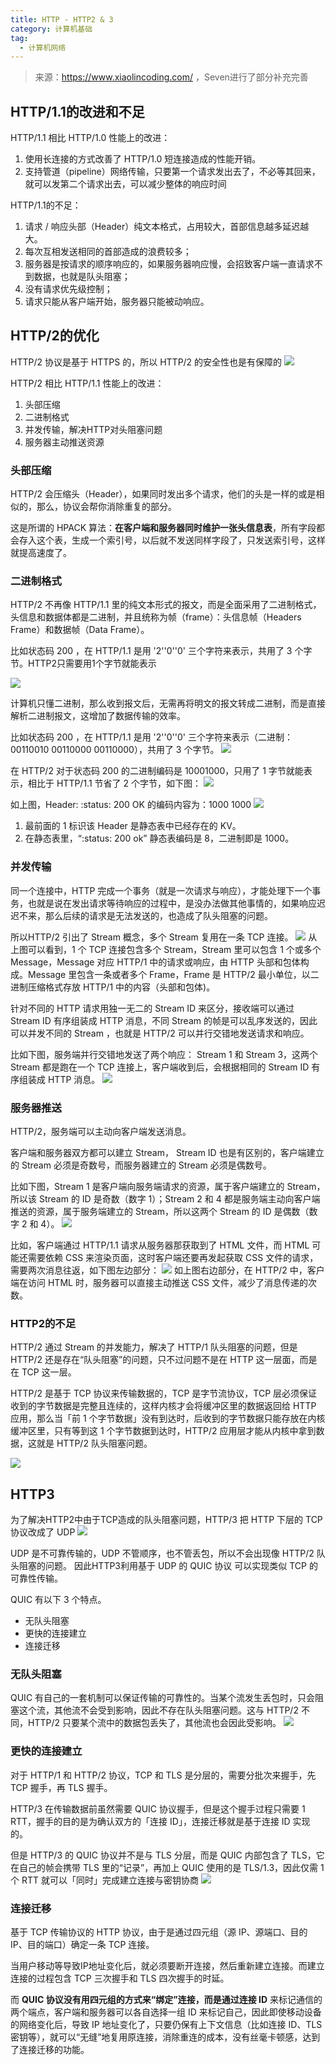 ```yaml
---
title: HTTP - HTTP2 & 3
category: 计算机基础
tag:
  - 计算机网络
---
```


> 来源：https://www.xiaolincoding.com/ ，Seven进行了部分补充完善

## HTTP/1.1的改进和不足
HTTP/1.1 相比 HTTP/1.0 性能上的改进：
1. 使用长连接的方式改善了 HTTP/1.0 短连接造成的性能开销。
2. 支持管道（pipeline）网络传输，只要第一个请求发出去了，不必等其回来，就可以发第二个请求出去，可以减少整体的响应时间

HTTP/1.1的不足：
1. 请求 / 响应头部（Header）纯文本格式，占用较大，首部信息越多延迟越大。
2. 每次互相发送相同的首部造成的浪费较多；
3. 服务器是按请求的顺序响应的，如果服务器响应慢，会招致客户端一直请求不到数据，也就是队头阻塞；
4. 没有请求优先级控制；
5. 请求只能从客户端开始，服务器只能被动响应。

## HTTP/2的优化

HTTP/2 协议是基于 HTTPS 的，所以 HTTP/2 的安全性也是有保障的
![](https://seven97-blog.oss-cn-hangzhou.aliyuncs.com/imgs/202404271115604.png)

HTTP/2 相比 HTTP/1.1 性能上的改进：
1. 头部压缩
2. 二进制格式
3. 并发传输，解决HTTP对头阻塞问题
4. 服务器主动推送资源

### 头部压缩

HTTP/2 会压缩头（Header），如果同时发出多个请求，他们的头是一样的或是相似的，那么，协议会帮你消除重复的部分。

这是所谓的 HPACK 算法：**在客户端和服务器同时维护一张头信息表**，所有字段都会存入这个表，生成一个索引号，以后就不发送同样字段了，只发送索引号，这样就提高速度了。

### 二进制格式
HTTP/2 不再像 HTTP/1.1 里的纯文本形式的报文，而是全面采用了二进制格式，头信息和数据体都是二进制，并且统称为帧（frame）：头信息帧（Headers Frame）和数据帧（Data Frame）。

比如状态码 200 ，在 HTTP/1.1 是用 '2''0''0' 三个字符来表示，共用了 3 个字节。HTTP2只需要用1个字节就能表示

![](https://seven97-blog.oss-cn-hangzhou.aliyuncs.com/imgs/202404271115891.png)

计算机只懂二进制，那么收到报文后，无需再将明文的报文转成二进制，而是直接解析二进制报文，这增加了数据传输的效率。

比如状态码 200 ，在 HTTP/1.1 是用 '2''0''0' 三个字符来表示（二进制：00110010 00110000 00110000），共用了 3 个字节。
![](https://seven97-blog.oss-cn-hangzhou.aliyuncs.com/imgs/202404271115854.jpeg)

在 HTTP/2 对于状态码 200 的二进制编码是 10001000，只用了 1 字节就能表示，相比于 HTTP/1.1 节省了 2 个字节，如下图：
![](https://seven97-blog.oss-cn-hangzhou.aliyuncs.com/imgs/202404271116875.jpeg)

如上图，Header: :status: 200 OK 的编码内容为：1000 1000
![](https://seven97-blog.oss-cn-hangzhou.aliyuncs.com/imgs/202404271116567.png)

1. 最前面的 1 标识该 Header 是静态表中已经存在的 KV。
2. 在静态表里，“:status: 200 ok” 静态表编码是 8，二进制即是 1000。

### 并发传输
同一个连接中，HTTP 完成一个事务（就是一次请求与响应），才能处理下一个事务，也就是说在发出请求等待响应的过程中，是没办法做其他事情的，如果响应迟迟不来，那么后续的请求是无法发送的，也造成了队头阻塞的问题。

所以HTTP/2 引出了 Stream 概念，多个 Stream 复用在一条 TCP 连接。
![](https://seven97-blog.oss-cn-hangzhou.aliyuncs.com/imgs/202404271116755.png)
从上图可以看到，1 个 TCP 连接包含多个 Stream，Stream 里可以包含 1 个或多个 Message，Message 对应 HTTP/1 中的请求或响应，由 HTTP 头部和包体构成。Message 里包含一条或者多个 Frame，Frame 是 HTTP/2 最小单位，以二进制压缩格式存放 HTTP/1 中的内容（头部和包体)。

针对不同的 HTTP 请求用独一无二的 Stream ID 来区分，接收端可以通过 Stream ID 有序组装成 HTTP 消息，不同 Stream 的帧是可以乱序发送的，因此可以并发不同的 Stream ，也就是 HTTP/2 可以并行交错地发送请求和响应。

比如下图，服务端并行交错地发送了两个响应： Stream 1 和 Stream 3，这两个 Stream 都是跑在一个 TCP 连接上，客户端收到后，会根据相同的 Stream ID 有序组装成 HTTP 消息。
![](https://seven97-blog.oss-cn-hangzhou.aliyuncs.com/imgs/202404271116462.png)

### 服务器推送
HTTP/2，服务端可以主动向客户端发送消息。

客户端和服务器双方都可以建立 Stream， Stream ID 也是有区别的，客户端建立的 Stream 必须是奇数号，而服务器建立的 Stream 必须是偶数号。

比如下图，Stream 1 是客户端向服务端请求的资源，属于客户端建立的 Stream，所以该 Stream 的 ID 是奇数（数字 1）；Stream 2 和 4 都是服务端主动向客户端推送的资源，属于服务端建立的 Stream，所以这两个 Stream 的 ID 是偶数（数字 2 和 4）。
![](https://seven97-blog.oss-cn-hangzhou.aliyuncs.com/imgs/202404271116525.png)

比如，客户端通过 HTTP/1.1 请求从服务器那获取到了 HTML 文件，而 HTML 可能还需要依赖 CSS 来渲染页面，这时客户端还要再发起获取 CSS 文件的请求，需要两次消息往返，如下图左边部分：
![](https://seven97-blog.oss-cn-hangzhou.aliyuncs.com/imgs/202404271116202.png)
如上图右边部分，在 HTTP/2 中，客户端在访问 HTML 时，服务器可以直接主动推送 CSS 文件，减少了消息传递的次数。

### HTTP2的不足
HTTP/2 通过 Stream 的并发能力，解决了 HTTP/1 队头阻塞的问题，但是 HTTP/2 还是存在“队头阻塞”的问题，只不过问题不是在 HTTP 这一层面，而是在 TCP 这一层。

HTTP/2 是基于 TCP 协议来传输数据的，TCP 是字节流协议，TCP 层必须保证收到的字节数据是完整且连续的，这样内核才会将缓冲区里的数据返回给 HTTP 应用，那么当「前 1 个字节数据」没有到达时，后收到的字节数据只能存放在内核缓冲区里，只有等到这 1 个字节数据到达时，HTTP/2 应用层才能从内核中拿到数据，这就是 HTTP/2 队头阻塞问题。

![](https://seven97-blog.oss-cn-hangzhou.aliyuncs.com/imgs/202404271116332.png)

## HTTP3
为了解决HTTP2中由于TCP造成的队头阻塞问题，HTTP/3 把 HTTP 下层的 TCP 协议改成了 UDP
![](https://seven97-blog.oss-cn-hangzhou.aliyuncs.com/imgs/202404271116923.png)

UDP 是不可靠传输的，UDP 不管顺序，也不管丢包，所以不会出现像 HTTP/2 队头阻塞的问题。 因此HTTP3利用基于 UDP 的 QUIC 协议 可以实现类似 TCP 的可靠性传输。


QUIC 有以下 3 个特点。
- 无队头阻塞
- 更快的连接建立
- 连接迁移

### 无队头阻塞
QUIC 有自己的一套机制可以保证传输的可靠性的。当某个流发生丢包时，只会阻塞这个流，其他流不会受到影响，因此不存在队头阻塞问题。这与 HTTP/2 不同，HTTP/2 只要某个流中的数据包丢失了，其他流也会因此受影响。
![](https://seven97-blog.oss-cn-hangzhou.aliyuncs.com/imgs/202404271116758.png)

### 更快的连接建立
对于 HTTP/1 和 HTTP/2 协议，TCP 和 TLS 是分层的，需要分批次来握手，先 TCP 握手，再 TLS 握手。

HTTP/3 在传输数据前虽然需要 QUIC 协议握手，但是这个握手过程只需要 1 RTT，握手的目的是为确认双方的「连接 ID」，连接迁移就是基于连接 ID 实现的。

但是 HTTP/3 的 QUIC 协议并不是与 TLS 分层，而是 QUIC 内部包含了 TLS，它在自己的帧会携带 TLS 里的“记录”，再加上 QUIC 使用的是 TLS/1.3，因此仅需 1 个 RTT 就可以「同时」完成建立连接与密钥协商
![](https://seven97-blog.oss-cn-hangzhou.aliyuncs.com/imgs/202404271116779.png)

### 连接迁移
基于 TCP 传输协议的 HTTP 协议，由于是通过四元组（源 IP、源端口、目的 IP、目的端口）确定一条 TCP 连接。

当用户移动等导致IP地址变化后，就必须要断开连接，然后重新建立连接。而建立连接的过程包含 TCP 三次握手和 TLS 四次握手的时延。

而 **QUIC 协议没有用四元组的方式来“绑定”连接，而是通过连接 ID** 来标记通信的两个端点，客户端和服务器可以各自选择一组 ID 来标记自己，因此即使移动设备的网络变化后，导致 IP 地址变化了，只要仍保有上下文信息（比如连接 ID、TLS 密钥等），就可以“无缝”地复用原连接，消除重连的成本，没有丝毫卡顿感，达到了连接迁移的功能。